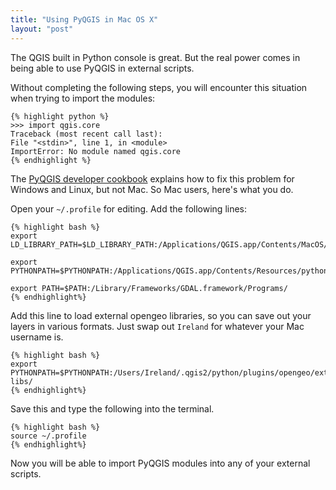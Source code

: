 ```yaml
---
title: "Using PyQGIS in Mac OS X"
layout: "post"
---
```


The QGIS built in Python console is great. But the real power comes in being able to use PyQGIS in external scripts.

Without completing the following steps, you will encounter this situation when trying to import the modules:

    {% highlight python %}
    >>> import qgis.core
    Traceback (most recent call last):
    File "<stdin>", line 1, in <module>
    ImportError: No module named qgis.core
    {% endhighlight %}

The [PyQGIS developer cookbook](http://docs.qgis.org/testing/en/docs/pyqgis_developer_cookbook/intro.html) explains how to fix this problem for Windows and Linux, but not Mac. So Mac users, here's what you do.

Open your `~/.profile` for editing. Add the following lines:

    {% highlight bash %}
    export LD_LIBRARY_PATH=$LD_LIBRARY_PATH:/Applications/QGIS.app/Contents/MacOS/lib/:/Applications/QGIS.app/Contents/Frameworks/

    export PYTHONPATH=$PYTHONPATH:/Applications/QGIS.app/Contents/Resources/python/

    export PATH=$PATH:/Library/Frameworks/GDAL.framework/Programs/
    {% endhighlight%}

Add this line to load external opengeo libraries, so you can save out your layers in various formats. Just swap out `Ireland` for whatever your Mac username is. 

    {% highlight bash %}
    export PYTHONPATH=$PYTHONPATH:/Users/Ireland/.qgis2/python/plugins/opengeo/ext-libs/
    {% endhighlight%}

Save this and type the following into the terminal.
    
    {% highlight bash %}
    source ~/.profile
    {% endhighlight%}

Now you will be able to import PyQGIS modules into any of your external scripts. 
